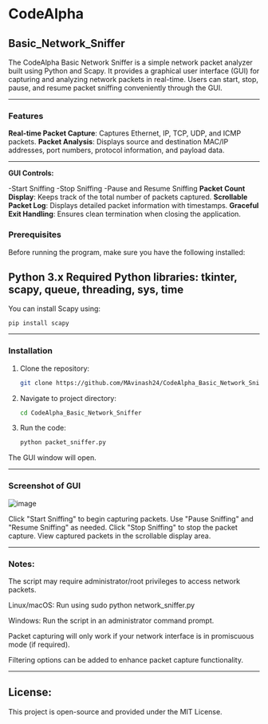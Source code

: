 # CodeAlpha

## Basic_Network_Sniffer

The CodeAlpha Basic Network Sniffer is a simple network packet analyzer built using Python and Scapy. It provides a graphical user interface (GUI) for capturing and analyzing network packets in real-time. Users can start, stop, pause, and resume packet sniffing conveniently through the GUI.

---


### Features
**Real-time Packet Capture**: Captures Ethernet, IP, TCP, UDP, and ICMP packets.
**Packet Analysis**: Displays source and destination MAC/IP addresses, port numbers, protocol information, and payload data.

---

**GUI Controls:**

-Start Sniffing
-Stop Sniffing
-Pause and Resume Sniffing
**Packet Count Display**: Keeps track of the total number of packets captured.
**Scrollable Packet Log**: Displays detailed packet information with timestamps.
**Graceful Exit Handling**: Ensures clean termination when closing the application.

### Prerequisites

Before running the program, make sure you have the following installed:

**Python 3.x**
**Required Python libraries: tkinter, scapy, queue, threading, sys, time**
---
You can install Scapy using:

```
pip install scapy
```

---

### Installation

1. Clone the repository:
   ```bash
   git clone https://github.com/MAvinash24/CodeAlpha_Basic_Network_Sniffer.git
   ```
   
2. Navigate to project directory:
   ```bash
   cd CodeAlpha_Basic_Network_Sniffer
   ```
   
3. Run the code:
   ```bash
   python packet_sniffer.py
   ```

The GUI window will open.

---

### Screenshot of GUI

![image](https://github.com/user-attachments/assets/b547e8e3-0382-42e8-8836-228c2fe40676)


Click "Start Sniffing" to begin capturing packets.
Use "Pause Sniffing" and "Resume Sniffing" as needed.
Click "Stop Sniffing" to stop the packet capture.
View captured packets in the scrollable display area.

---

### Notes:

The script may require administrator/root privileges to access network packets.

Linux/macOS: Run using sudo python network_sniffer.py

Windows: Run the script in an administrator command prompt.

Packet capturing will only work if your network interface is in promiscuous mode (if required).

Filtering options can be added to enhance packet capture functionality.

---

## License:
This project is open-source and provided under the MIT License.
